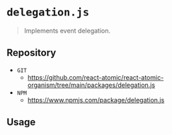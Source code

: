 # `delegation.js`

> Implements event delegation. 

## Repository 
* `GIT`
   * https://github.com/react-atomic/react-atomic-organism/tree/main/packages/delegation.js
* `NPM`
   * https://www.npmjs.com/package/delegation.js

## Usage

```

```
